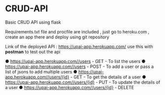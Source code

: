 # CRUD-API

Basic CRUD API using flask

Requirements.txt file and procfile are included , just go to heroku.com , create an app there and deploy using git repository

Link of the deployed API : https://upai-app.herokuapp.com/
use this with **postman** to test out the api

● https://upai-app.herokuapp.com//users - GET - To list the users 
● https://upai-app.herokuapp.com//users - POST - To add a user or pass a list of jsons to add multiple users
● https://upai-app.herokuapp.com//users/{id} - GET - To get the details of a user 
● https://upai-app.herokuapp.com//users/{id} - PUT - To update the details of a user 
● https://upai-app.herokuapp.com//users/{id} - DELETE
